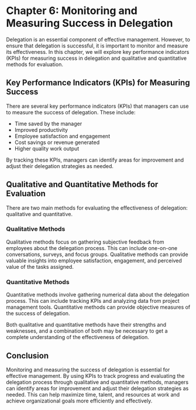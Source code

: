 Chapter 6: Monitoring and Measuring Success in Delegation
=========================================================

Delegation is an essential component of effective management. However, to ensure that delegation is successful, it is important to monitor and measure its effectiveness. In this chapter, we will explore key performance indicators (KPIs) for measuring success in delegation and qualitative and quantitative methods for evaluation.

Key Performance Indicators (KPIs) for Measuring Success
-------------------------------------------------------

There are several key performance indicators (KPIs) that managers can use to measure the success of delegation. These include:

* Time saved by the manager
* Improved productivity
* Employee satisfaction and engagement
* Cost savings or revenue generated
* Higher quality work output

By tracking these KPIs, managers can identify areas for improvement and adjust their delegation strategies as needed.

Qualitative and Quantitative Methods for Evaluation
---------------------------------------------------

There are two main methods for evaluating the effectiveness of delegation: qualitative and quantitative.

### Qualitative Methods

Qualitative methods focus on gathering subjective feedback from employees about the delegation process. This can include one-on-one conversations, surveys, and focus groups. Qualitative methods can provide valuable insights into employee satisfaction, engagement, and perceived value of the tasks assigned.

### Quantitative Methods

Quantitative methods involve gathering numerical data about the delegation process. This can include tracking KPIs and analyzing data from project management tools. Quantitative methods can provide objective measures of the success of delegation.

Both qualitative and quantitative methods have their strengths and weaknesses, and a combination of both may be necessary to get a complete understanding of the effectiveness of delegation.

Conclusion
----------

Monitoring and measuring the success of delegation is essential for effective management. By using KPIs to track progress and evaluating the delegation process through qualitative and quantitative methods, managers can identify areas for improvement and adjust their delegation strategies as needed. This can help maximize time, talent, and resources at work and achieve organizational goals more efficiently and effectively.
